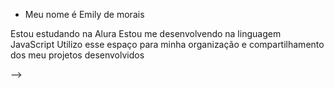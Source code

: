 
- Meu nome é Emily de morais

Estou estudando na Alura
Estou me desenvolvendo na linguagem JavaScript
Utilizo esse espaço para minha organização e compartilhamento dos meu projetos desenvolvidos

-->
